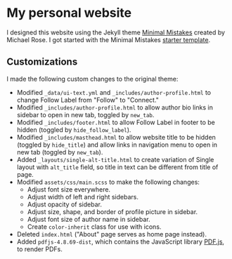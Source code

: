 # My personal website

I designed this website using the Jekyll theme [Minimal Mistakes](https://mmistakes.github.io/minimal-mistakes/) created by Michael Rose. I got started with the Minimal Mistakes [starter template](https://github.com/mmistakes/mm-github-pages-starter).

## Customizations

I made the following custom changes to the original theme:

- Modified `_data/ui-text.yml` and `_includes/author-profile.html` to change Follow Label from "Follow" to "Connect."
- Modified `_includes/author-profile.html` to allow author bio links in sidebar to open in new tab, toggled by `new_tab`.
- Modified `_includes/footer.html` to allow Follow Label in footer to be hidden (toggled by `hide_follow_label`).
- Modified `_includes/masthead.html` to allow website title to be hidden (toggled by `hide_title`) and allow links in navigation menu to open in new tab (toggled by `new_tab`).
- Added `_layouts/single-alt-title.html` to create variation of Single layout with `alt_title` field, so title in text can be different from title of page.
- Modified `assets/css/main.scss` to make the following changes:
	- Adjust font size everywhere.
	- Adjust width of left and right sidebars.
	- Adjust opacity of sidebar.
	- Adjust size, shape, and border of profile picture in sidebar.
	- Adjust font size of author name in sidebar.
	- Create `color-inherit` class for use with icons.
- Deleted `index.html` ("About" page serves as home page instead).
- Added `pdfjs-4.8.69-dist`, which contains the JavaScript library [PDF.js](https://mozilla.github.io/pdf.js/), to render PDFs.

